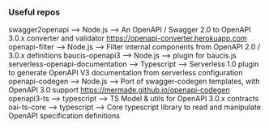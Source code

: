 ### Useful repos

swagger2openapi	--> Node.js	--> An OpenAPI / Swagger 2.0 to OpenAPI 3.0.x converter and validator	https://openapi-converter.herokuapp.com
openapi-filter --> Node.js --> Filter internal components from OpenAPI 2.0 / 3.0.x definitions
baucis-openapi3	--> Node.js	--> plugin for baucis.js
serverless-openapi-documentation  --> Typescript --> Serverless 1.0 plugin to generate OpenAPI V3 documentation from serverless configuration
openapi-codegen	--> Node.js	--> Port of swagger-codegen templates, with OpenAPI 3.0 support	https://mermade.github.io/openapi-codegen
openapi3-ts	--> typescript	--> TS Model & utils for OpenAPI 3.0.x contracts	
oai-ts-core	--> typescript	--> Core typescript library to read and manipulate OpenAPI specification definitions	